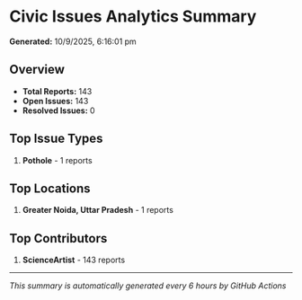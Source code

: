 #  Civic Issues Analytics Summary

**Generated:** 10/9/2025, 6:16:01 pm

##  Overview
- **Total Reports:** 143
- **Open Issues:** 143
- **Resolved Issues:** 0

##  Top Issue Types
1. **Pothole** - 1 reports

##  Top Locations
1. **Greater Noida, Uttar Pradesh** - 1 reports

##  Top Contributors
1. **ScienceArtist** - 143 reports

---
*This summary is automatically generated every 6 hours by GitHub Actions*
